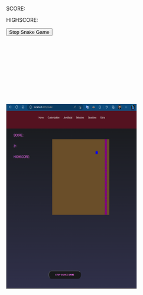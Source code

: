 <html>
<head>
  <title>Basic Snake HTML Game</title>
  <meta charset="UTF-8">
  <link rel="stylesheet" href="snake.css">
  <script src="https://code.jquery.com/jquery-1.11.3.js"></script>
</head>
<body>
<p id="p1">SCORE:</p>
<p id="score"></p>
<p id="p2">HIGHSCORE:</p>
<p id="high"></p>
<button id="btn_stop" >Stop Snake Game</button>
<p id="end_msg"></p>
<canvas width="400" height="400" id="game"></canvas>
<script>
var canvas = document.getElementById('game');
var context = canvas.getContext('2d');
var root = document.querySelector(':root');
// the canvas width & height, snake x & y, and the apple x & y, all need to be a multiples of the grid size in order for collision detection to work
// (e.g. 16 * 25 = 400)
var grid = 16;
var count = 0;
var score=0;
//reading  last score value 
var max=0;  
var snake = {
  x: 160,
  y: 160,
  // snake velocity. moves one grid length every frame in either the x or y direction
  dx: grid,
  dy: 0,
  // keep track of all grids the snake body occupies
  cells: [],
  // length of the snake. grows when eating an apple
  maxCells: 4
};
var apple = {
  x: 320,
  y: 320
};
// get random whole numbers in a specific range
// @see https://stackoverflow.com/a/1527820/2124254
function getRandomInt(min, max) {
  return Math.floor(Math.random() * (max - min)) + min;
}
// game loop
function loop() {
  requestAnimationFrame(loop);
  // slow game loop to 15 fps instead of 60 (60/15 = 4)
  if (++count < 6) {
    return;
  }
  count = 0;
  context.clearRect(0,0,canvas.width,canvas.height);
  // move snake by it's velocity
  snake.x += snake.dx;
  snake.y += snake.dy;
  // wrap snake position horizontally on edge of screen
  if (snake.x < 0) {
    snake.x = canvas.width - grid;
  }
  else if (snake.x >= canvas.width) {
    snake.x = 0;
  }
  // wrap snake position vertically on edge of screen
  if (snake.y < 0) {
    snake.y = canvas.height - grid;
  }
  else if (snake.y >= canvas.height) {
    snake.y = 0;
  }
  // keep track of where snake has been. front of the array is always the head
  snake.cells.unshift({x: snake.x, y: snake.y});
  // remove cells as we move away from them
  if (snake.cells.length > snake.maxCells) {
    snake.cells.pop();
  }
  // draw apple
  apple_color = getComputedStyle(root).getPropertyValue('--apple');
  context.fillStyle = apple_color;
  context.fillRect(apple.x, apple.y, grid-1, grid-1);
  // draw snake one cell at a time
  context.fillStyle = getComputedStyle(root).getPropertyValue('--snake');
  snake.cells.forEach(function(cell, index) {
    // drawing 1 px smaller than the grid creates a grid effect in the snake body so you can see how long it is
    context.fillRect(cell.x, cell.y, grid-1, grid-1);
    // snake ate apple
    if (cell.x === apple.x && cell.y === apple.y) {
      snake.maxCells++;
      score+=1;
      //saving score for next playing.
      //localStorage.setItem('score',score);
      //max=score;
      document.getElementById('score').innerHTML=score;
      // canvas is 400x400 which is 25x25 grids
      apple.x = getRandomInt(0, 25) * grid;
      apple.y = getRandomInt(0, 25) * grid;
    }
    // check collision with all cells after this one (modified bubble sort)
    for (var i = index + 1; i < snake.cells.length; i++) {
      // snake occupies same space as a body part. reset game
      if (cell.x === snake.cells[i].x && cell.y === snake.cells[i].y) {
        if(score>max)
	      {
	       max=score;
	      }
        snake.x = 160;
        snake.y = 160;
        snake.cells = [];
        snake.maxCells = 4;
        snake.dx = grid;
        snake.dy = 0;
        score = 0;
        document.getElementById('score').innerHTML=score;
        apple.x = getRandomInt(0, 25) * grid;
        apple.y = getRandomInt(0, 25) * grid;
        document.getElementById('high').innerHTML=max;
      }
    }
  });
}
// listen to keyboard events to move the snake
document.addEventListener('keydown', function(e) {
  // prevent snake from backtracking on itself by checking that it's
  // not already moving on the same axis (pressing left while moving
  // left won't do anything, and pressing right while moving left
  // shouldn't let you collide with your own body)
  // left arrow key
  if (e.which === 37 && snake.dx === 0) {
    snake.dx = -grid;
    snake.dy = 0;
  }
  // up arrow key
  else if (e.which === 38 && snake.dy === 0) {
    snake.dy = -grid;
    snake.dx = 0;
  }
  // right arrow key
  else if (e.which === 39 && snake.dx === 0) {
    snake.dx = grid;
    snake.dy = 0;
  }
  // down arrow key
  else if (e.which === 40 && snake.dy === 0) {
    snake.dy = grid;
    snake.dx = 0;
  }
});
// start the game
requestAnimationFrame(loop);
function myFunction() {
  document.getElementById('end_msg').innerHTML="";
  alert('Press confirm to continue');
}
//stop playing
$(document).ready(function(){
		$('#btn_stop').click(function(){
      document.getElementById('end_msg').innerHTML="Game stopped" ;
      setTimeout(myFunction, 1000);	
		});
	});
</script>
</body>
</html>
<br>
<br>
<br>
<br>
<br>
<br>
<br>
<br>
<br>
<br>
<img src="images/snake.png" width="70%" height="500px">
